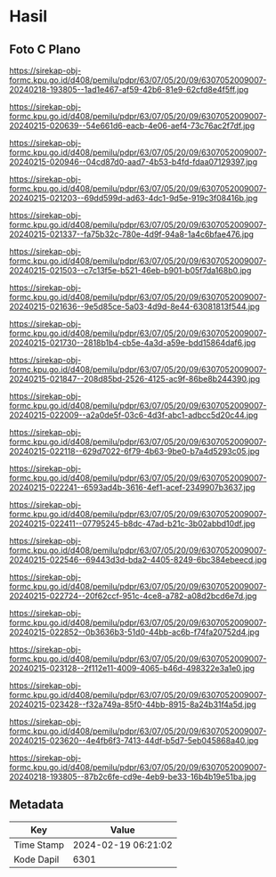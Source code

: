 # Hasil

## Foto C Plano

https://sirekap-obj-formc.kpu.go.id/d408/pemilu/pdpr/63/07/05/20/09/6307052009007-20240218-193805--1ad1e467-af59-42b6-81e9-62cfd8e4f5ff.jpg

https://sirekap-obj-formc.kpu.go.id/d408/pemilu/pdpr/63/07/05/20/09/6307052009007-20240215-020639--54e661d6-eacb-4e06-aef4-73c76ac2f7df.jpg

https://sirekap-obj-formc.kpu.go.id/d408/pemilu/pdpr/63/07/05/20/09/6307052009007-20240215-020946--04cd87d0-aad7-4b53-b4fd-fdaa07129397.jpg

https://sirekap-obj-formc.kpu.go.id/d408/pemilu/pdpr/63/07/05/20/09/6307052009007-20240215-021203--69dd599d-ad63-4dc1-9d5e-919c3f08416b.jpg

https://sirekap-obj-formc.kpu.go.id/d408/pemilu/pdpr/63/07/05/20/09/6307052009007-20240215-021337--fa75b32c-780e-4d9f-94a8-1a4c6bfae476.jpg

https://sirekap-obj-formc.kpu.go.id/d408/pemilu/pdpr/63/07/05/20/09/6307052009007-20240215-021503--c7c13f5e-b521-46eb-b901-b05f7da168b0.jpg

https://sirekap-obj-formc.kpu.go.id/d408/pemilu/pdpr/63/07/05/20/09/6307052009007-20240215-021636--9e5d85ce-5a03-4d9d-8e44-63081813f544.jpg

https://sirekap-obj-formc.kpu.go.id/d408/pemilu/pdpr/63/07/05/20/09/6307052009007-20240215-021730--2818b1b4-cb5e-4a3d-a59e-bdd15864daf6.jpg

https://sirekap-obj-formc.kpu.go.id/d408/pemilu/pdpr/63/07/05/20/09/6307052009007-20240215-021847--208d85bd-2526-4125-ac9f-86be8b244390.jpg

https://sirekap-obj-formc.kpu.go.id/d408/pemilu/pdpr/63/07/05/20/09/6307052009007-20240215-022009--a2a0de5f-03c6-4d3f-abc1-adbcc5d20c44.jpg

https://sirekap-obj-formc.kpu.go.id/d408/pemilu/pdpr/63/07/05/20/09/6307052009007-20240215-022118--629d7022-6f79-4b63-9be0-b7a4d5293c05.jpg

https://sirekap-obj-formc.kpu.go.id/d408/pemilu/pdpr/63/07/05/20/09/6307052009007-20240215-022241--6593ad4b-3616-4ef1-acef-2349907b3637.jpg

https://sirekap-obj-formc.kpu.go.id/d408/pemilu/pdpr/63/07/05/20/09/6307052009007-20240215-022411--07795245-b8dc-47ad-b21c-3b02abbd10df.jpg

https://sirekap-obj-formc.kpu.go.id/d408/pemilu/pdpr/63/07/05/20/09/6307052009007-20240215-022546--69443d3d-bda2-4405-8249-6bc384ebeecd.jpg

https://sirekap-obj-formc.kpu.go.id/d408/pemilu/pdpr/63/07/05/20/09/6307052009007-20240215-022724--20f62ccf-951c-4ce8-a782-a08d2bcd6e7d.jpg

https://sirekap-obj-formc.kpu.go.id/d408/pemilu/pdpr/63/07/05/20/09/6307052009007-20240215-022852--0b3636b3-51d0-44bb-ac6b-f74fa20752d4.jpg

https://sirekap-obj-formc.kpu.go.id/d408/pemilu/pdpr/63/07/05/20/09/6307052009007-20240215-023128--2f112e11-4009-4065-b46d-498322e3a1e0.jpg

https://sirekap-obj-formc.kpu.go.id/d408/pemilu/pdpr/63/07/05/20/09/6307052009007-20240215-023428--f32a749a-85f0-44bb-8915-8a24b31f4a5d.jpg

https://sirekap-obj-formc.kpu.go.id/d408/pemilu/pdpr/63/07/05/20/09/6307052009007-20240215-023620--4e4fb6f3-7413-44df-b5d7-5eb045868a40.jpg

https://sirekap-obj-formc.kpu.go.id/d408/pemilu/pdpr/63/07/05/20/09/6307052009007-20240218-193805--87b2c6fe-cd9e-4eb9-be33-16b4b19e51ba.jpg


## Metadata

| Key        | Value               |
| ---------- | ------------------- |
| Time Stamp | 2024-02-19 06:21:02 |
| Kode Dapil | 6301                |



